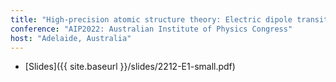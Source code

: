 ```yaml
---
title: "High-precision atomic structure theory: Electric dipole transition amplitudes"
conference: "AIP2022: Australian Institute of Physics Congress"
host: "Adelaide, Australia"
---
```

* [Slides]({{ site.baseurl }}/slides/2212-E1-small.pdf)
